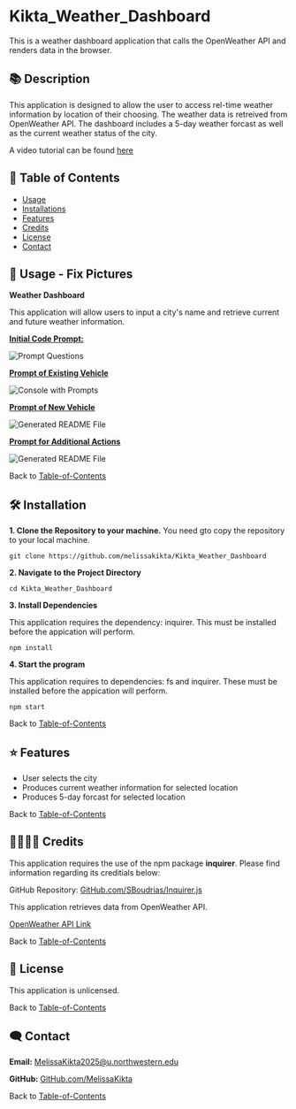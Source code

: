 # Kikta_Weather_Dashboard
This is a weather dashboard application that calls the OpenWeather API and renders data in the browser.

## 📚 Description
This application is designed to allow the user to access rel-time weather information by location of their choosing. The weather data is retreived from OpenWeather API. The dashboard includes a 5-day weather forcast as well as the current weather status of the city. 

A video tutorial can be found [here](https://drive.google.com/file/d/1RD-HuWyUbWBZ7rc2hKB-S1zRYbrDF4GG/view?usp=sharing)

## 🚀 Table of Contents
  * [Usage](#📝-Usage)
  * [Installations](#🛠-installation)
  * [Features](#⭐-features)
  * [Credits](#🫱🏽‍🫲🏾-credits)
  * [License](#📃-license)
  * [Contact](#🗨️-contact)

## 📝 Usage - Fix Pictures
<strong>Weather Dashboard</strong>

This application will allow users to input a city's name and retrieve current and future weather information.  

<u><strong>Initial Code Prompt:</strong></u>

![Prompt Questions](./asset/prompt.jpg)


<u><strong>Prompt of Existing Vehicle</strong></u>

![Console with Prompts](./asset/prompt.jpg)


<u><strong>Prompt of New Vehicle</strong></u>

![Generated README File](./asset/prompt.jpg)


<u><strong>Prompt for Additional Actions</strong></u>

![Generated README File](./asset/prompt.jpg)


Back to [Table-of-Contents](#🚀-table-of-contents)


## 🛠 Installation
<strong>1. Clone the Repository to your machine.</strong>
You need gto copy the repository to your local machine.

    git clone https://github.com/melissakikta/Kikta_Weather_Dashboard 

<strong>2. Navigate to the Project Directory</strong>

    cd Kikta_Weather_Dashboard 
    

<strong>3. Install Dependencies</strong>

This application requires the dependency: inquirer. This must be installed before the appication will perform. 

    npm install

<strong>4. Start the program </strong>

This application requires to dependencies: fs and inquirer. These must be installed before the appication will perform. 

    npm start

Back to [Table-of-Contents](#🚀-table-of-contents)


## ⭐ Features
  * User selects the city
  * Produces current weather information for selected location
  * Produces 5-day forcast for selected location 

Back to [Table-of-Contents](#🚀-table-of-contents)


## 🫱🏽‍🫲🏾 Credits
This application requires the use of the npm package <strong>inquirer</strong>. Please find information regarding its creditials below:

GitHub Repository: [GitHub.com/SBoudrias/Inquirer.js](https://github.com/SBoudrias/Inquirer.js)

This application retrieves data from OpenWeather API. 

[OpenWeather API Link](https://openweathermap.org/)

Back to [Table-of-Contents](#🚀-table-of-contents)


## 📃 License
This application is unlicensed. 

Back to [Table-of-Contents](#🚀-table-of-contents)


## 🗨️ Contact

  <strong>Email:</strong> [MelissaKikta2025@u.northwestern.edu](mailto:MelissaKikta@u.northwestern.edu)
  
  <strong>GitHub:</strong> [GitHub.com/MelissaKikta](https://github.com/melissakikta)

Back to [Table-of-Contents](#🚀-table-of-contents)


